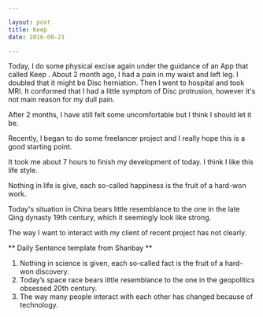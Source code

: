 ```yaml
---

layout: post
title: Keep
date: 2016-08-21

---
```


Today, I do some physical excise again under the guidance of an App that called Keep . About 2 month ago, I had a pain in my waist and left leg. I doubled that it might be Disc herniation. Then I went to hospital and took MRI. It conformed that I had a little symptom of Disc protrusion, however it's not main reason for my dull pain.

After 2 months, I have still felt some uncomfortable but I think I should let it be.

Recently, I began to do some freelancer project and I really hope this is a good starting point.

It took me about 7 hours to finish my development of today. I think I like this life style.

Nothing in life is give, each so-called happiness is the fruit of a hard-won work.

Today's situation in China bears little resemblance to the one in the late Qing dynasty 19th century, which it seemingly look like strong.

The way I want to interact with my client of recent project has not clearly.

** Daily Sentence template from Shanbay **

1. Nothing in science is given, each so-called fact is the fruit of a hard-won discovery.
2. Today’s space race bears little resemblance to the one in the geopolitics obsessed 20th century.
3. The way many people interact with each other has changed because of technology.
